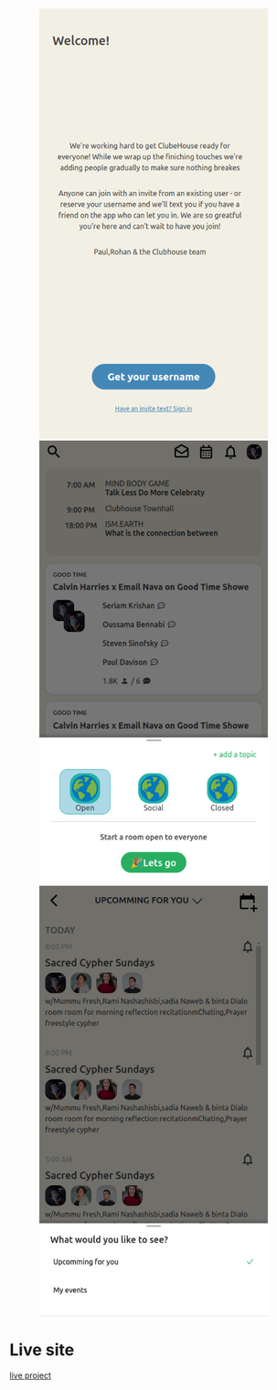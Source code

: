 











<div align="center">
    <img src="./projects screenshots/welcome-page.png" width="400px"</img> 
    <img src="./projects screenshots/home.png" width="400px"</img> 
    <img src="./projects screenshots/upcomming.png" width="400px"</img> 
</div>



# Live site 
[live project](https://clubhouse-app-clone.netlify.app/)


